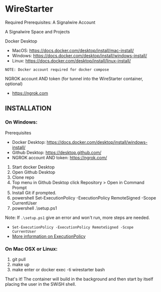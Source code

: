 # WireStarter

Required Prerequisites:
A Signalwire Account

A Signalwire Space and Projects

Docker Desktop
 - MacOS:   https://docs.docker.com/desktop/install/mac-install/
 - Windows: https://docs.docker.com/desktop/install/windows-install/
 - Linux:   https://docs.docker.com/desktop/install/linux-install/

 `NOTE: Docker account required for docker compose`

NGROK account AND token (for tunnel into the WireStarter container, optional)
 - https://ngrok.com
 
## INSTALLATION ##

 ### On Windows:

Prerequisites

* Docker Desktop: https://docs.docker.com/desktop/install/windows-install/
* Github Desktop: https://desktop.github.com/
* NGROK account AND token: https://ngrok.com/
  
1. Start docker Desktop
2. Open Github Desktop
3. Clone repo
4. Top menu in Github Desktop click Repository > Open in Command Prompt
5. Install Git if prompted.
6. powershell Set-ExecutionPolicy -ExecutionPolicy RemoteSigned -Scope CurrentUser
7. powershell .\setup.ps1

Note: If `.\setup.ps1` give an error and won't run, more steps are needed.

- `Set-ExecutionPolicy -ExecutionPolicy RemoteSigned -Scope CurrentUser`
- [More information on ExecutionPolicy](https://learn.microsoft.com/en-us/powershell/module/microsoft.powershell.core/about/about_execution_policies?view=powershell-7.2#powershell-execution-policies)

### On Mac OSX or Linux:
 1.  git pull
 2.  make up
 3.  make enter or docker exec -ti wirestarter bash

That's it!  The container will build in the background and then start by itself placing the user in the SWiSH 
shell.
